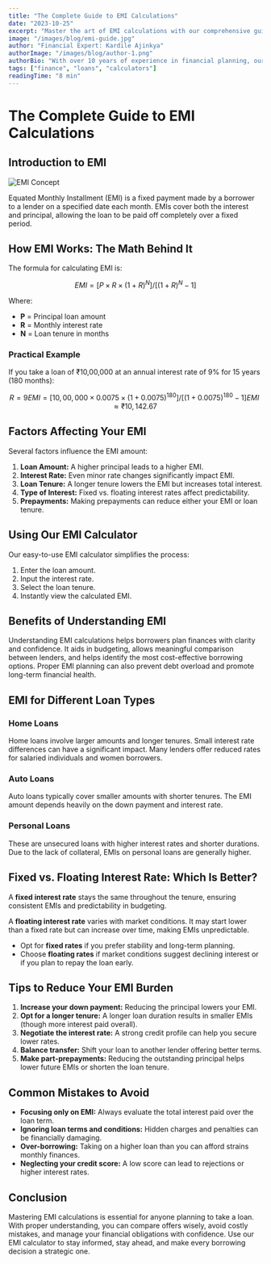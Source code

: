 ```yaml
---
title: "The Complete Guide to EMI Calculations"
date: "2023-10-25"
excerpt: "Master the art of EMI calculations with our comprehensive guide covering all aspects from basic formulas to advanced scenarios."
image: "/images/blog/emi-guide.jpg"
author: "Financial Expert: Kardile Ajinkya"
authorImage: "/images/blog/author-1.png"
authorBio: "With over 10 years of experience in financial planning, our expert has helped thousands navigate complex loan scenarios."
tags: ["finance", "loans", "calculators"]
readingTime: "8 min"
---
```


# The Complete Guide to EMI Calculations

## Introduction to EMI

![EMI Concept](/images/blog/emi-concept.jpg)

Equated Monthly Installment (EMI) is a fixed payment made by a borrower to a lender on a specified date each month. EMIs cover both the interest and principal, allowing the loan to be paid off completely over a fixed period.

## How EMI Works: The Math Behind It

The formula for calculating EMI is:

```math
EMI = [P × R × (1+R)^N] / [(1+R)^N - 1]
```

Where:

* **P** = Principal loan amount
* **R** = Monthly interest rate
* **N** = Loan tenure in months

### Practical Example

If you take a loan of ₹10,00,000 at an annual interest rate of 9% for 15 years (180 months):

```math
R = 9% / 12 = 0.75% = 0.0075
EMI = [10,00,000 × 0.0075 × (1+0.0075)^180] / [(1+0.0075)^180 - 1]
EMI ≈ ₹10,142.67
```

## Factors Affecting Your EMI

Several factors influence the EMI amount:

1. **Loan Amount:** A higher principal leads to a higher EMI.
2. **Interest Rate:** Even minor rate changes significantly impact EMI.
3. **Loan Tenure:** A longer tenure lowers the EMI but increases total interest.
4. **Type of Interest:** Fixed vs. floating interest rates affect predictability.
5. **Prepayments:** Making prepayments can reduce either your EMI or loan tenure.

## Using Our EMI Calculator

Our easy-to-use EMI calculator simplifies the process:

1. Enter the loan amount.
2. Input the interest rate.
3. Select the loan tenure.
4. Instantly view the calculated EMI.

## Benefits of Understanding EMI

Understanding EMI calculations helps borrowers plan finances with clarity and confidence. It aids in budgeting, allows meaningful comparison between lenders, and helps identify the most cost-effective borrowing options. Proper EMI planning can also prevent debt overload and promote long-term financial health.

## EMI for Different Loan Types

### Home Loans

Home loans involve larger amounts and longer tenures. Small interest rate differences can have a significant impact. Many lenders offer reduced rates for salaried individuals and women borrowers.

### Auto Loans

Auto loans typically cover smaller amounts with shorter tenures. The EMI amount depends heavily on the down payment and interest rate.

### Personal Loans

These are unsecured loans with higher interest rates and shorter durations. Due to the lack of collateral, EMIs on personal loans are generally higher.

## Fixed vs. Floating Interest Rate: Which Is Better?

A **fixed interest rate** stays the same throughout the tenure, ensuring consistent EMIs and predictability in budgeting.

A **floating interest rate** varies with market conditions. It may start lower than a fixed rate but can increase over time, making EMIs unpredictable.

* Opt for **fixed rates** if you prefer stability and long-term planning.
* Choose **floating rates** if market conditions suggest declining interest or if you plan to repay the loan early.

## Tips to Reduce Your EMI Burden

1. **Increase your down payment:** Reducing the principal lowers your EMI.
2. **Opt for a longer tenure:** A longer loan duration results in smaller EMIs (though more interest paid overall).
3. **Negotiate the interest rate:** A strong credit profile can help you secure lower rates.
4. **Balance transfer:** Shift your loan to another lender offering better terms.
5. **Make part-prepayments:** Reducing the outstanding principal helps lower future EMIs or shorten the loan tenure.

## Common Mistakes to Avoid

* **Focusing only on EMI:** Always evaluate the total interest paid over the loan term.
* **Ignoring loan terms and conditions:** Hidden charges and penalties can be financially damaging.
* **Over-borrowing:** Taking on a higher loan than you can afford strains monthly finances.
* **Neglecting your credit score:** A low score can lead to rejections or higher interest rates.

## Conclusion

Mastering EMI calculations is essential for anyone planning to take a loan. With proper understanding, you can compare offers wisely, avoid costly mistakes, and manage your financial obligations with confidence. Use our EMI calculator to stay informed, stay ahead, and make every borrowing decision a strategic one.

